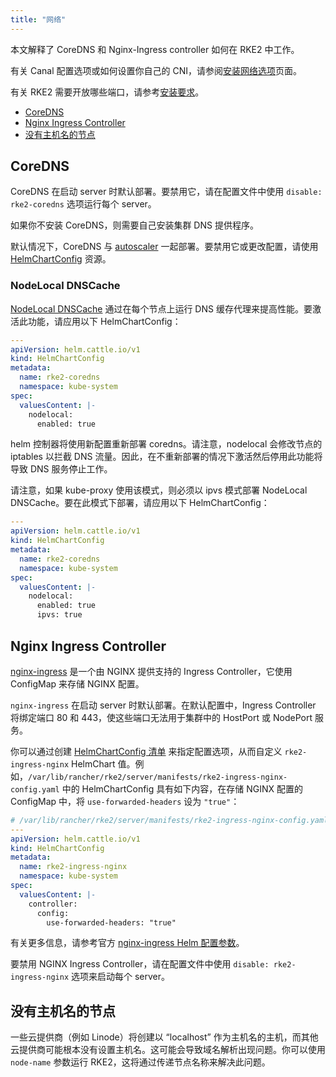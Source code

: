 ```yaml
---
title: "网络"
---
```


本文解释了 CoreDNS 和 Nginx-Ingress controller 如何在 RKE2 中工作。

有关 Canal 配置选项或如何设置你自己的 CNI，请参阅[安装网络选项](install/network_options.md)页面。

有关 RKE2 需要开放哪些端口，请参考[安装要求](install/requirements.md)。

- [CoreDNS](#coredns)
- [Nginx Ingress Controller](#nginx-ingress-controller)
- [没有主机名的节点](#没有主机名的节点)

## CoreDNS

CoreDNS 在启动 server 时默认部署。要禁用它，请在配置文件中使用 `disable: rke2-coredns` 选项运行每个 server。

如果你不安装 CoreDNS，则需要自己安装集群 DNS 提供程序。

默认情况下，CoreDNS 与 [autoscaler](https://github.com/kubernetes-incubator/cluster-proportional-autoscaler) 一起部署。要禁用它或更改配置，请使用 [HelmChartConfig](helm.md#使用-helmchartconfig-自定义打包组件) 资源。

### NodeLocal DNSCache

[NodeLocal DNSCache](https://kubernetes.io/docs/tasks/administer-cluster/nodelocaldns/) 通过在每个节点上运行 DNS 缓存代理来提高性能。要激活此功能，请应用以下 HelmChartConfig：

```yaml
---
apiVersion: helm.cattle.io/v1
kind: HelmChartConfig
metadata:
  name: rke2-coredns
  namespace: kube-system
spec:
  valuesContent: |-
    nodelocal:
      enabled: true
```
helm 控制器将使用新配置重新部署 coredns。请注意，nodelocal 会修改节点的 iptables 以拦截 DNS 流量。因此，在不重新部署的情况下激活然后停用此功能将导致 DNS 服务停止工作。

请注意，如果 kube-proxy 使用该模式，则必须以 ipvs 模式部署 NodeLocal DNSCache。要在此模式下部署，请应用以下 HelmChartConfig：

```yaml
---
apiVersion: helm.cattle.io/v1
kind: HelmChartConfig
metadata:
  name: rke2-coredns
  namespace: kube-system
spec:
  valuesContent: |-
    nodelocal:
      enabled: true
      ipvs: true
```


## Nginx Ingress Controller

[nginx-ingress](https://github.com/kubernetes/ingress-nginx) 是一个由 NGINX 提供支持的 Ingress Controller，它使用 ConfigMap 来存储 NGINX 配置。

`nginx-ingress` 在启动 server 时默认部署。在默认配置中，Ingress Controller 将绑定端口 80 和 443，使这些端口无法用于集群中的 HostPort 或 NodePort 服务。

你可以通过创建 [HelmChartConfig 清单](helm.md#使用-helmchartconfig-自定义打包组件) 来指定配置选项，从而自定义 `rke2-ingress-nginx` HelmChart 值。例如，`/var/lib/rancher/rke2/server/manifests/rke2-ingress-nginx-config.yaml` 中的 HelmChartConfig 具有如下内容，在存储 NGINX 配置的 ConfigMap 中，将 `use-forwarded-headers` 设为 `"true"`：
```yaml
# /var/lib/rancher/rke2/server/manifests/rke2-ingress-nginx-config.yaml
---
apiVersion: helm.cattle.io/v1
kind: HelmChartConfig
metadata:
  name: rke2-ingress-nginx
  namespace: kube-system
spec:
  valuesContent: |-
    controller:
      config:
        use-forwarded-headers: "true"
```
有关更多信息，请参考官方 [nginx-ingress Helm 配置参数](https://github.com/kubernetes/ingress-nginx/tree/9c0a39636da11b7e262ddf0b4548c79ae9fa1667/charts/ingress-nginx#configuration)。

要禁用 NGINX Ingress Controller，请在配置文件中使用 `disable: rke2-ingress-nginx` 选项来启动每个 server。

## 没有主机名的节点

一些云提供商（例如 Linode）将创建以 “localhost” 作为主机名的主机，而其他云提供商可能根本没有设置主机名。这可能会导致域名解析出现问题。你可以使用 `node-name` 参数运行 RKE2，这将通过传递节点名称来解决此问题。
